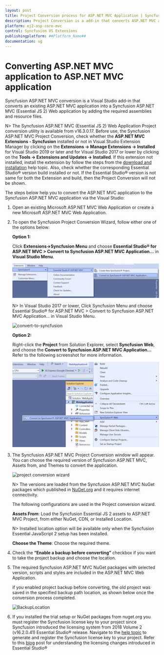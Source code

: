 ```yaml
---
layout: post
title: Project Conversion process for ASP.NET MVC Application | Syncfusion
description: Project Conversion is a add-in that converts ASP.NET MVC application into a Syncfusion ASP.NET MVC application by adding required Essential JS 2 components
platform: ej2-asp-core-mvc
control: Syncfusion VS Extensions
publishingplatform: ##Platform_Name##
documentation: ug
---
```


# Converting ASP.NET MVC application to ASP.NET MVC application

Syncfusion ASP.NET MVC conversion is a Visual Studio add-in that converts an existing ASP.NET MVC application into a Syncfusion ASP.NET MVC (Essential JS 2) Web application by adding the required assemblies and resource files.

N> The Syncfusion ASP.NET MVC (Essential JS 2) Web Application Project conversion utility is available from v16.3.0.17. Before use, the Syncfusion ASP.NET MVC Project Conversion, check whether the **ASP.NET MVC Extensions - Syncfusion** installed or not in Visual Studio Extension Manager by clicking on the **Extensions -> Manage Extensions -> Installed** for Visual Studio 2019 or later and for Visual Studio 2017 or lower by clicking on the **Tools -> Extensions and Updates -> Installed**. If this extension not installed, install the extension by follow the steps from the [download and installation](download-and-installation) help topic. Also, check whether the corresponding Essential Studio&reg; version build installed or not. If the Essential Studio&reg; version is not same for both the Extension and build, then the Project Conversion will not be shown.

The steps below help you to convert the ASP.NET MVC application to the Syncfusion ASP.NET MVC application via the Visual Studio:

1. Open an existing Microsoft ASP.NET MVC Web Application or create a new Microsoft ASP.NET MVC Web Application.

2. To open the Syncfusion Project Conversion Wizard, follow either one of the options below:

    **Option 1:**

    Click **Extensions->Syncfusion Menu** and choose **Essential Studio&reg; for ASP.NET MVC > Convert to Syncfusion ASP.NET MVC Application…** in **Visual Studio Menu**.

    ![selected microsoft aspmvc](images/selected-microsoft-mvc-application.png)

    N> In Visual Studio 2017 or lower, Click Syncfusion Menu and choose Essential Studio&reg; for ASP.NET MVC > Convert to Syncfusion ASP.NET MVC Application… in Visual Studio Menu.

    ![convert-to-syncfusion](images/convert-project.png)

    **Option 2:**

    Right-click the **Project** from Solution Explorer, select **Syncfusion Web**, and choose the **Convert to Syncfusion ASP.NET MVC Application…** Refer to the following screenshot for more information.

    ![syncfusion-aspnet mvc](images/convert-syncfusion-aspmvc-application.png)

3. The Syncfusion ASP.NET MVC Project Conversion window will appear. You can choose the required version of Syncfusion ASP.NET MVC, Assets from, and Themes to convert the application.

    ![project conversion wizard](images/project-conversion-wizard.png)

    N> The versions are loaded from the Syncfusion ASP.NET MVC NuGet packages which published in [NuGet.org](https://www.nuget.org/packages?q=Tags%3A%22aspnetmvc%22syncfusion) and it requires internet connectivity.

    The following configurations are used in the Project conversion wizard.

    **Assets From**: Load the Syncfusion Essential JS 2 assets to ASP.NET MVC Project, from either NuGet, CDN, or Installed Location.

    N> Installed location option will be available only when the Syncfusion Essential JavaScript 2 setup has been installed.

    **Choose the Theme**: Choose the required theme.

4. Check the **“Enable a backup before converting”** checkbox if you want to take the project backup and choose the location.

5. The required Syncfusion ASP.NET MVC NuGet packages with selected version, scripts and styles are included in the ASP.NET MVC Web Application.

    if you enabled project backup before converting, the old project was saved in the specified backup path location, as shown below once the conversion process completed.

    ![BackupLocation](images/BackupLocation.png)

6. If you installed the trial setup or NuGet packages from nuget.org you must register the Syncfusion license key to your project since Syncfusion introduced the licensing system from 2018 Volume 2 (v16.2.0.41) Essential Studio&reg; release. Navigate to the [help topic](https://help.syncfusion.com/common/essential-studio/licensing/license-key#how-to-generate-syncfusion-license-key) to generate and register the Syncfusion license key to your project. Refer to this [blog](https://blog.syncfusion.com/post/Whats-New-in-2018-Volume-2-Licensing-Changes-in-the-1620x-Version-of-Essential-Studio.aspx?_ga=2.11237684.1233358434.1587355730-230058891.1567654773) post for understanding the licensing changes introduced in Essential Studio&reg;